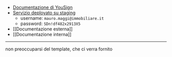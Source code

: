 - [Documentazione di YouSign](https://dev.yousign.com/)
- [Servizio deployato su staging](https://staging-app.yousign.com/)
    - username: `mauro.maggi@immobiliare.it`
    - password: `SDn!df482x2913X5`
- [[Documentazione esterna]]
- [[Documentazione interna]]


---
non preoccuparsi del template, che ci verra fornito
